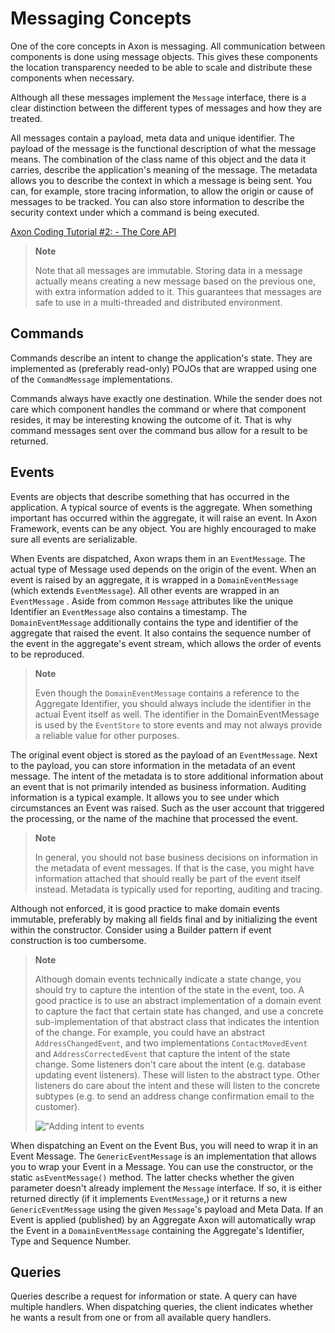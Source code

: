 # Messaging Concepts

One of the core concepts in Axon is messaging. All communication between components is done using message objects. This gives these components the location transparency needed to be able to scale and distribute these components when necessary.

Although all these messages implement the `Message` interface, there is a clear distinction between the different types of messages and how they are treated.

All messages contain a payload, meta data and unique identifier. The payload of the message is the functional description of what the message means. The combination of the class name of this object and the data it carries, describe the application's meaning of the message. The metadata allows you to describe the context in which a message is being sent. You can, for example, store tracing information, to allow the origin or cause of messages to be tracked. You can also store information to describe the security context under which a command is being executed.

[Axon Coding Tutorial \#2: - The Core API](https://youtu.be/vnCxjWZrrk0)

> **Note**
>
> Note that all messages are immutable. Storing data in a message actually means creating a new message based on the previous one, with extra information added to it. This guarantees that messages are safe to use in a multi-threaded and distributed environment.

## Commands

Commands describe an intent to change the application's state. They are implemented as \(preferably read-only\) POJOs that are wrapped using one of the `CommandMessage` implementations.

Commands always have exactly one destination. While the sender does not care which component handles the command or where that component resides, it may be interesting knowing the outcome of it. That is why command messages sent over the command bus allow for a result to be returned.

## Events

Events are objects that describe something that has occurred in the application. A typical source of events is the aggregate. When something important has occurred within the aggregate, it will raise an event. In Axon Framework, events can be any object. You are highly encouraged to make sure all events are serializable.

When Events are dispatched, Axon wraps them in an `EventMessage`. The actual type of Message used depends on the origin of the event. When an event is raised by an aggregate, it is wrapped in a `DomainEventMessage` \(which extends `EventMessage`\). All other events are wrapped in an `EventMessage` . Aside from common `Message` attributes like the unique Identifier an `EventMessage` also contains a timestamp. The `DomainEventMessage` additionally contains the type and identifier of the aggregate that raised the event. It also contains the sequence number of the event in the aggregate's event stream, which allows the order of events to be reproduced.

> **Note**
>
> Even though the `DomainEventMessage` contains a reference to the Aggregate Identifier, you should always include the identifier in the actual Event itself as well. The identifier in the DomainEventMessage is used by the `EventStore` to store events and may not always provide a reliable value for other purposes.

The original event object is stored as the payload of an `EventMessage`. Next to the payload, you can store information in the metadata of an event message. The intent of the metadata is to store additional information about an event that is not primarily intended as business information. Auditing information is a typical example. It allows you to see under which circumstances an Event was raised. Such as the user account that triggered the processing, or the name of the machine that processed the event.

> **Note**
>
> In general, you should not base business decisions on information in the metadata of event messages. If that is the case, you might have information attached that should really be part of the event itself instead. Metadata is typically used for reporting, auditing and tracing.

Although not enforced, it is good practice to make domain events immutable, preferably by making all fields final and by initializing the event within the constructor. Consider using a Builder pattern if event construction is too cumbersome.

> **Note**
>
> Although domain events technically indicate a state change, you should try to capture the intention of the state in the event, too. A good practice is to use an abstract implementation of a domain event to capture the fact that certain state has changed, and use a concrete sub-implementation of that abstract class that indicates the intention of the change. For example, you could have an abstract `AddressChangedEvent`, and two implementations `ContactMovedEvent` and `AddressCorrectedEvent` that capture the intent of the state change. Some listeners don't care about the intent \(e.g. database updating event listeners\). These will listen to the abstract type. Other listeners do care about the intent and these will listen to the concrete subtypes \(e.g. to send an address change confirmation email to the customer\).
>
> ![ &quot;Adding intent to events](https://github.com/domaincomponents/axon-reference-guide-dev/tree/a35820ab094a48b706169ac15cff41e83ef81622/configuring-infrastructure-components/.gitbook/assets/state-change-intent.png)

When dispatching an Event on the Event Bus, you will need to wrap it in an Event Message. The `GenericEventMessage` is an implementation that allows you to wrap your Event in a Message. You can use the constructor, or the static `asEventMessage()` method. The latter checks whether the given parameter doesn't already implement the `Message` interface. If so, it is either returned directly \(if it implements `EventMessage`,\) or it returns a new `GenericEventMessage` using the given `Message`'s payload and Meta Data. If an Event is applied \(published\) by an Aggregate Axon will automatically wrap the Event in a `DomainEventMessage` containing the Aggregate's Identifier, Type and Sequence Number.

## Queries

Queries describe a request for information or state. A query can have multiple handlers. When dispatching queries, the client indicates whether he wants a result from one or from all available query handlers.

